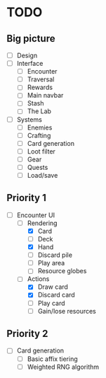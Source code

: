 # TODO

## Big picture

- [ ] Design
- [ ] Interface
  - [ ] Encounter
  - [ ] Traversal
  - [ ] Rewards
  - [ ] Main navbar
  - [ ] Stash
  - [ ] The Lab
- [ ] Systems
  - [ ] Enemies
  - [ ] Crafting
  - [ ] Card generation
  - [ ] Loot filter
  - [ ] Gear
  - [ ] Quests
  - [ ] Load/save

## Priority 1

- [ ] Encounter UI
  - [ ] Rendering
    - [x] Card
    - [ ] Deck
    - [x] Hand
    - [ ] Discard pile
    - [ ] Play area
    - [ ] Resource globes
  - [ ] Actions
    - [x] Draw card
    - [x] Discard card
    - [ ] Play card
    - [ ] Gain/lose resources

## Priority 2

- [ ] Card generation
  - [ ] Basic affix tiering
  - [ ] Weighted RNG algorithm